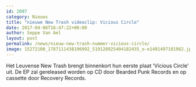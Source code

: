 ```yaml
---
id: 2097
category: Nieuws
title: "nieuwe New Trash videoclip: Vicious Circle"
date: 2017-04-06T16:47:22+00:00
author: Seppe Van Ael
layout: post
permalink: /news/nieuw-new-trash-nummer-vicious-circle/
image: 15272100_1787111438196992_519128925404182435_o-e1491497181982.jpg
---
```

Het Leuvense New Trash brengt binnenkort hun eerste plaat 'Vicious Circle' uit. De EP zal gereleased worden op CD door Bearded Punk Records en op cassette door Recovery Records.

&nbsp;
